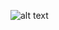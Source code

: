 ![alt text](https://github.com/reactivve/githab.io/assets/163995685/31ef0360-b8f4-433a-8d63-5671fcb86dca)
